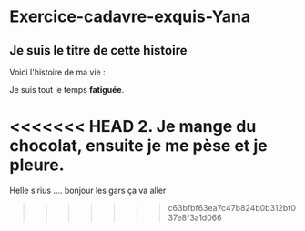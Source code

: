 # Exercice-cadavre-exquis-Yana

## Je suis le titre de cette histoire

Voici l'histoire de ma vie :

Je suis tout le temps **fatiguée**.

<<<<<<< HEAD
2. Je mange du chocolat, ensuite je me pèse et je pleure. 
=======
Helle sirius ....
bonjour les gars
ça va aller
>>>>>>> c63bfbf63ea7c47b824b0b312bf037e8f3a1d066

